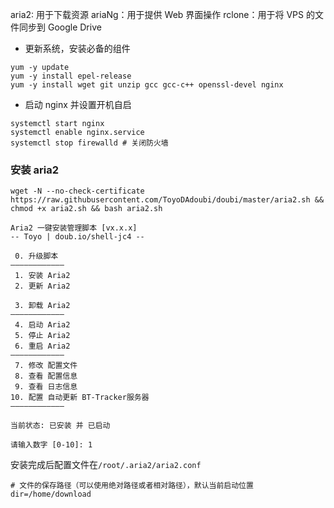 aria2: 用于下载资源
ariaNg：用于提供 Web 界面操作
rclone：用于将 VPS 的文件同步到 Google Drive

- 更新系统，安装必备的组件

```
yum -y update
yum -y install epel-release
yum -y install wget git unzip gcc gcc-c++ openssl-devel nginx
```

- 启动 nginx 并设置开机自启

```
systemctl start nginx
systemctl enable nginx.service
systemctl stop firewalld # 关闭防火墙
```

### 安装 aria2

```
wget -N --no-check-certificate https://raw.githubusercontent.com/ToyoDAdoubi/doubi/master/aria2.sh && chmod +x aria2.sh && bash aria2.sh

Aria2 一键安装管理脚本 [vx.x.x]
-- Toyo | doub.io/shell-jc4 --

 0. 升级脚本
————————————
 1. 安装 Aria2
 2. 更新 Aria2

 3. 卸载 Aria2
————————————
 4. 启动 Aria2
 5. 停止 Aria2
 6. 重启 Aria2
————————————
 7. 修改 配置文件
 8. 查看 配置信息
 9. 查看 日志信息
10. 配置 自动更新 BT-Tracker服务器
————————————

当前状态: 已安装 并 已启动

请输入数字 [0-10]: 1
```

安装完成后配置文件在`/root/.aria2/aria2.conf`
```
# 文件的保存路径（可以使用绝对路径或者相对路径），默认当前启动位置
dir=/home/download
```
